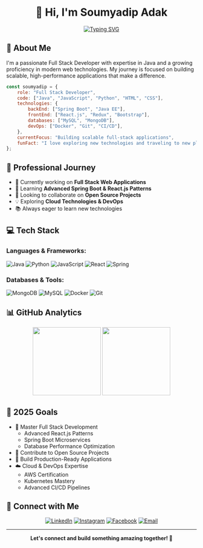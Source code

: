 <div align="center">
  
# 👋 Hi, I'm Soumyadip Adak

[![Typing SVG](https://readme-typing-svg.herokuapp.com?font=Fira+Code&pause=1000&width=435&lines=Full+Stack+Developer;Java+Enthusiast;Tech+Explorer)](https://git.io/typing-svg)

</div>

## 🚀 About Me
I'm a passionate Full Stack Developer with expertise in Java and a growing proficiency in modern web technologies. My journey is focused on building scalable, high-performance applications that make a difference.

```javascript
const soumyadip = {
    role: "Full Stack Developer",
    code: ["Java", "JavaScript", "Python", "HTML", "CSS"],
    technologies: {
        backEnd: ["Spring Boot", "Java EE"],
        frontEnd: ["React.js", "Redux", "Bootstrap"],
        databases: ["MySQL", "MongoDB"],
        devOps: ["Docker", "Git", "CI/CD"],
    },
    currentFocus: "Building scalable full-stack applications",
    funFact: "I love exploring new technologies and traveling to new places"
};
```

## 🎯 Professional Journey
- 🔭 Currently working on **Full Stack Web Applications**
- 🌱 Learning **Advanced Spring Boot & React.js Patterns**
- 👯 Looking to collaborate on **Open Source Projects**
- 💡 Exploring **Cloud Technologies & DevOps**
- 📚 Always eager to learn new technologies

## 💻 Tech Stack

### Languages & Frameworks:
![Java](https://img.shields.io/badge/Java-ED8B00?style=for-the-badge&logo=java&logoColor=white)
![Python](https://img.shields.io/badge/Python-3776AB?style=for-the-badge&logo=python&logoColor=white)
![JavaScript](https://img.shields.io/badge/JavaScript-F7DF1E?style=for-the-badge&logo=javascript&logoColor=black)
![React](https://img.shields.io/badge/React-20232A?style=for-the-badge&logo=react&logoColor=61DAFB)
![Spring](https://img.shields.io/badge/Spring-6DB33F?style=for-the-badge&logo=spring&logoColor=white)

### Databases & Tools:
![MongoDB](https://img.shields.io/badge/MongoDB-4EA94B?style=for-the-badge&logo=mongodb&logoColor=white)
![MySQL](https://img.shields.io/badge/MySQL-005C84?style=for-the-badge&logo=mysql&logoColor=white)
![Docker](https://img.shields.io/badge/Docker-2CA5E0?style=for-the-badge&logo=docker&logoColor=white)
![Git](https://img.shields.io/badge/Git-F05032?style=for-the-badge&logo=git&logoColor=white)

## 📊 GitHub Analytics

<div align="center">
  <img height="180em" src="https://github-readme-stats.vercel.app/api?username=adak99&show_icons=true&theme=tokyonight&include_all_commits=true&count_private=true"/>
  <img height="180em" src="https://github-readme-stats.vercel.app/api/top-langs/?username=adak99&layout=compact&langs_count=8&theme=tokyonight"/>
</div>

## 🎯 2025 Goals
- 🚀 Master Full Stack Development
  - Advanced React.js Patterns
  - Spring Boot Microservices
  - Database Performance Optimization
- 🌟 Contribute to Open Source Projects
- 📱 Build Production-Ready Applications
- ☁️ Cloud & DevOps Expertise
  - AWS Certification
  - Kubernetes Mastery
  - Advanced CI/CD Pipelines

## 🤝 Connect with Me

<div align="center">

[![LinkedIn](https://img.shields.io/badge/LinkedIn-0077B5?style=for-the-badge&logo=linkedin&logoColor=white)](https://www.linkedin.com/in/soumyadip-adak-a19b03281/)
[![Instagram](https://img.shields.io/badge/Instagram-E4405F?style=for-the-badge&logo=instagram&logoColor=white)](https://www.instagram.com/soumyadip_adak8888)
[![Facebook](https://img.shields.io/badge/Facebook-1877F2?style=for-the-badge&logo=facebook&logoColor=white)](https://www.facebook.com/soumyadip.adak.99)
[![Email](https://img.shields.io/badge/Email-D14836?style=for-the-badge&logo=gmail&logoColor=white)](mailto:work.soumyadipadak@gmail.com)

</div>

---

<div align="center">
  <b>Let's connect and build something amazing together! 🚀</b>
</div>
